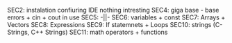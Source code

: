 SEC2: instalation confiuring IDE nothing intresting
SEC4: giga base - base errors + cin + cout in use
SEC5: -||-
SEC6: variables + const
SEC7: Arrays + Vectors
SEC8: Expressions
SEC9: If statemnets + Loops
SEC10: strings (C-Strings, C++ Strings)
SEC11: math operators + functions
